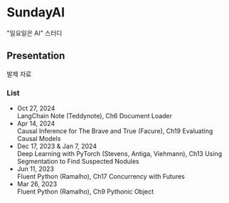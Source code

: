 # SundayAI
"일요일은 AI" 스터디

## Presentation
발제 자료

### List
* Oct 27, 2024    
 LangChain Note (Teddynote), Ch6 Document Loader
* Apr 14, 2024    
 Causal Inference for The Brave and True (Facure), Ch19 Evaluating Causal Models
* Dec 17, 2023 & Jan 7, 2024    
 Deep Learning with PyTorch (Stevens, Antiga, Viehmann), Ch13 Using Segmentation to Find Suspected Nodules
* Jun 11, 2023    
 Fluent Python (Ramalho), Ch17 Concurrency with Futures
* Mar 26, 2023    
 Fluent Python (Ramalho), Ch9 Pythonic Object
